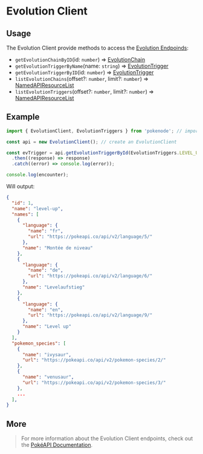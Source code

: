 # Evolution Client

## Usage

The Evolution Client provide methods to access the [Evolution Endpoinds](https://pokeapi.co/docs/v2#evolution-section):

- `getEvolutionChainByID`(id: `number`) => [EvolutionChain](/evolution-typings?id=evolution-chain)
- `getEvolutionTriggerByName`(name: `string`) => [EvolutionTrigger](/evolution-typings?id=evolution-trigger)
- `getEvolutionTriggerByID`(id: `number`) => [EvolutionTrigger](/evolution-typings?id=evolution-trigger)
- `listEvolutionChains`(offset?: `number`, limit?: `number`) => [NamedAPIResourceList](/common-typings?id=named-api-resource-list)
- `listEvolutionTriggers`(offset?: `number`, limit?: `number`) => [NamedAPIResourceList](/common-typings?id=named-api-resource-list)

## Example

```js
import { EvolutionClient, EvolutionTriggers } from 'pokenode'; // import the EvolutionClient (EvolutionTriggers enum is fully optional)

const api = new EvolutionClient(); // create an EvolutionClient

const evTrigger = api.getEvolutionTriggerById(EvolutionTriggers.LEVEL_UP) // using method getEvolutionTriggerById()
  .then((response) => response)
  .catch((error) => console.log(error));

console.log(encounter);
```

Will output:

```json
{
  "id": 1,
  "name": "level-up",
  "names": [
    {
      "language": {
        "name": "fr",
        "url": "https://pokeapi.co/api/v2/language/5/"
      },
      "name": "Montée de niveau"
    },
    {
      "language": {
        "name": "de",
        "url": "https://pokeapi.co/api/v2/language/6/"
      },
      "name": "Levelaufstieg"
    },
    {
      "language": {
        "name": "en",
        "url": "https://pokeapi.co/api/v2/language/9/"
      },
      "name": "Level up"
    }
  ],
  "pokemon_species": [
    {
      "name": "ivysaur",
      "url": "https://pokeapi.co/api/v2/pokemon-species/2/"
    },
    {
      "name": "venusaur",
      "url": "https://pokeapi.co/api/v2/pokemon-species/3/"
    },
    ...
  ],
}  
```

## More

> For more information about the Evolution Client endpoints, check out the [PokéAPI Documentation](https://pokeapi.co/docs/v2#evolution-section).
